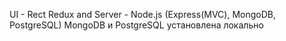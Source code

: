 UI - Rect Redux and Server - Node.js (Express(MVC), MongoDB, PostgreSQL) MongoDB и PostgreSQL установлена локально

